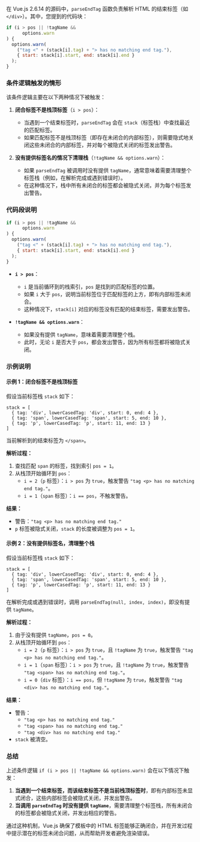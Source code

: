 在 Vue.js 2.6.14 的源码中，`parseEndTag` 函数负责解析 HTML 的结束标签（如 `</div>`）。其中，您提到的代码块：

```javascript
if (i > pos || !tagName &&
      options.warn
) {
  options.warn(
    ("tag <" + (stack[i].tag) + "> has no matching end tag."),
    { start: stack[i].start, end: stack[i].end }
  );
}
```

### 条件逻辑触发的情形

该条件逻辑主要在以下两种情况下被触发：

1. **闭合标签不是栈顶标签**（`i > pos`）：
   - 当遇到一个结束标签时，`parseEndTag` 会在 `stack`（标签栈）中查找最近的匹配标签。
   - 如果匹配标签不是栈顶标签（即存在未闭合的内部标签），则需要隐式地关闭这些未闭合的内部标签，并对每个被隐式关闭的标签发出警告。

2. **没有提供标签名的情况下清理栈**（`!tagName && options.warn`）：
   - 如果 `parseEndTag` 被调用时没有提供 `tagName`，通常意味着需要清理整个标签栈（例如，在解析完成或遇到错误时）。
   - 在这种情况下，栈中所有未闭合的标签都会被隐式关闭，并为每个标签发出警告。

### 代码段说明

```javascript
if (i > pos || !tagName &&
      options.warn
) {
  options.warn(
    ("tag <" + (stack[i].tag) + "> has no matching end tag."),
    { start: stack[i].start, end: stack[i].end }
  );
}
```

- **`i > pos`**：
  - `i` 是当前循环到的栈索引，`pos` 是找到的匹配标签的位置。
  - 如果 `i` 大于 `pos`，说明当前标签位于匹配标签的上方，即有内部标签未闭合。
  - 这种情况下，`stack[i]` 对应的标签没有匹配的结束标签，需要发出警告。

- **`!tagName && options.warn`**：
  - 如果没有提供 `tagName`，意味着需要清理整个栈。
  - 此时，无论 `i` 是否大于 `pos`，都会发出警告，因为所有标签都将被隐式关闭。

### 示例说明

#### 示例 1：闭合标签不是栈顶标签

假设当前标签栈 `stack` 如下：

```
stack = [
  { tag: 'div', lowerCasedTag: 'div', start: 0, end: 4 },
  { tag: 'span', lowerCasedTag: 'span', start: 5, end: 10 },
  { tag: 'p', lowerCasedTag: 'p', start: 11, end: 13 }
]
```

当前解析到的结束标签为 `</span>`。

**解析过程：**

1. 查找匹配 `span` 的标签，找到索引 `pos = 1`。
2. 从栈顶开始循环到 `pos`：
   - `i = 2`（`p` 标签）：`i > pos` 为 `true`，触发警告 `"tag <p> has no matching end tag."`。
   - `i = 1`（`span` 标签）：`i == pos`，不触发警告。

**结果：**

- 警告：`"tag <p> has no matching end tag."`
- `p` 标签被隐式关闭，`stack` 的长度被调整为 `pos = 1`。

#### 示例 2：没有提供标签名，清理整个栈

假设当前标签栈 `stack` 如下：

```
stack = [
  { tag: 'div', lowerCasedTag: 'div', start: 0, end: 4 },
  { tag: 'span', lowerCasedTag: 'span', start: 5, end: 10 },
  { tag: 'p', lowerCasedTag: 'p', start: 11, end: 13 }
]
```

在解析完成或遇到错误时，调用 `parseEndTag(null, index, index)`，即没有提供 `tagName`。

**解析过程：**

1. 由于没有提供 `tagName`，`pos = 0`。
2. 从栈顶开始循环到 `pos`：
   - `i = 2`（`p` 标签）：`i > pos` 为 `true`，且 `!tagName` 为 `true`，触发警告 `"tag <p> has no matching end tag."`。
   - `i = 1`（`span` 标签）：`i > pos` 为 `true`，且 `!tagName` 为 `true`，触发警告 `"tag <span> has no matching end tag."`。
   - `i = 0`（`div` 标签）：`i == pos`，但 `!tagName` 为 `true`，触发警告 `"tag <div> has no matching end tag."`。

**结果：**

- 警告：
  - `"tag <p> has no matching end tag."`
  - `"tag <span> has no matching end tag."`
  - `"tag <div> has no matching end tag."`
- `stack` 被清空。

### 总结

上述条件逻辑 `if (i > pos || !tagName && options.warn)` 会在以下情况下触发：

1. **当遇到一个结束标签，而该结束标签不是当前栈顶标签时**，即有内部标签未显式闭合，这些内部标签会被隐式关闭，并发出警告。
2. **当调用 `parseEndTag` 时没有提供 `tagName`**，需要清理整个标签栈，所有未闭合的标签都会被隐式关闭，并发出相应的警告。

通过这种机制，Vue.js 确保了模板中的 HTML 标签能够正确闭合，并在开发过程中提示潜在的标签未闭合问题，从而帮助开发者避免渲染错误。